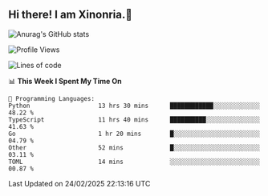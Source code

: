 ## Hi there! I am Xinonria.👋

![Anurag's GitHub stats](https://status-git-main-xinonrias-projects-f26540e3.vercel.app/api?username=xinonria&hide=stars,issues)

<!--START_SECTION:waka-->
![Profile Views](http://img.shields.io/badge/Profile%20Views-0-blue)

![Lines of code](https://img.shields.io/badge/From%20Hello%20World%20I%27ve%20Written-996.0%20thousand%20lines%20of%20code-blue)

📊 **This Week I Spent My Time On** 

```text
💬 Programming Languages: 
Python                   13 hrs 30 mins      ████████████░░░░░░░░░░░░░   48.22 % 
TypeScript               11 hrs 40 mins      ██████████░░░░░░░░░░░░░░░   41.63 % 
Go                       1 hr 20 mins        █░░░░░░░░░░░░░░░░░░░░░░░░   04.79 % 
Other                    52 mins             █░░░░░░░░░░░░░░░░░░░░░░░░   03.11 % 
TOML                     14 mins             ░░░░░░░░░░░░░░░░░░░░░░░░░   00.87 % 
```


 Last Updated on 24/02/2025 22:13:16 UTC
<!--END_SECTION:waka-->

<!--
**xinonria/xinonria** is a ✨ _special_ ✨ repository because its `README.md` (this file) appears on your GitHub profile.

Here are some ideas to get you started:

- 🔭 I’m currently working on ...
- 🌱 I’m currently learning ...
- 👯 I’m looking to collaborate on ...
- 🤔 I’m looking for help with ...
- 💬 Ask me about ...
- 📫 How to reach me: ...
- 😄 Pronouns: ...
- ⚡ Fun fact: ...
-->

